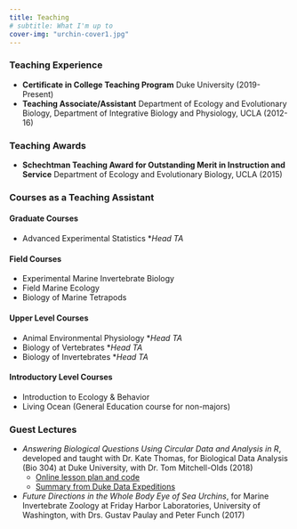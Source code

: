 ```yaml
---
title: Teaching
# subtitle: What I'm up to
cover-img: "urchin-cover1.jpg"
---
```


### Teaching Experience

- **Certificate in College Teaching Program**   Duke University (2019-Present)
- **Teaching Associate/Assistant**  Department of Ecology and Evolutionary Biology, Department of Integrative Biology and Physiology, UCLA (2012-16)

### Teaching Awards
- **Schechtman Teaching Award for Outstanding Merit in Instruction and Service**  Department of Ecology and Evolutionary Biology, UCLA (2015)


### Courses as a Teaching Assistant
#### Graduate Courses
- Advanced Experimental Statistics \*_Head TA_

#### Field Courses
- Experimental Marine Invertebrate Biology
- Field Marine Ecology  
- Biology of Marine Tetrapods

#### Upper Level Courses
- Animal Environmental Physiology \*_Head TA_
- Biology of Vertebrates \*_Head TA_
- Biology of Invertebrates \*_Head TA_

#### Introductory Level Courses
- Introduction to Ecology & Behavior  
- Living Ocean (General Education course for non-majors)


### Guest Lectures
- _Answering Biological Questions Using Circular Data and Analysis in R_, developed and taught with Dr. Kate Thomas, for Biological Data Analysis (Bio 304) at Duke University, with Dr. Tom Mitchell-Olds (2018)
  - [Online lesson plan and code](https://bigdata.duke.edu/sites/bigdata.duke.edu/files/site-images/FullLesson.html)
  - [Summary from Duke Data Expeditions](https://bigdata.duke.edu/projects/answering-biological-questions-using-circular-data-and-analysis-r)
- _Future Directions in the Whole Body Eye of Sea Urchins_, for Marine Invertebrate Zoology at Friday Harbor Laboratories, University of Washington, with Drs. Gustav Paulay and Peter Funch (2017)
